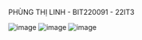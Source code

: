 PHÙNG THỊ LINH - BIT220091 - 22IT3

![image](https://github.com/user-attachments/assets/86e42192-e4d4-49d2-8f15-5635221b439e)
![image](https://github.com/user-attachments/assets/1ee2834e-44b1-4900-92f5-671ed6d38cd8)
![image](https://github.com/user-attachments/assets/99fb9726-b676-45b1-9866-16638c74aab2)
